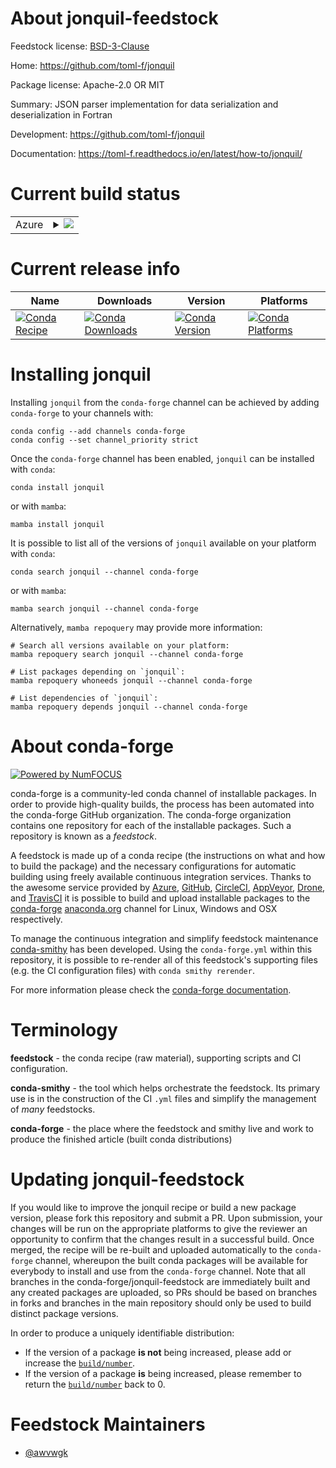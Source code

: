 About jonquil-feedstock
=======================

Feedstock license: [BSD-3-Clause](https://github.com/conda-forge/jonquil-feedstock/blob/main/LICENSE.txt)

Home: https://github.com/toml-f/jonquil

Package license: Apache-2.0 OR MIT

Summary: JSON parser implementation for data serialization and deserialization in Fortran

Development: https://github.com/toml-f/jonquil

Documentation: https://toml-f.readthedocs.io/en/latest/how-to/jonquil/

Current build status
====================


<table>
    
  <tr>
    <td>Azure</td>
    <td>
      <details>
        <summary>
          <a href="https://dev.azure.com/conda-forge/feedstock-builds/_build/latest?definitionId=25711&branchName=main">
            <img src="https://dev.azure.com/conda-forge/feedstock-builds/_apis/build/status/jonquil-feedstock?branchName=main">
          </a>
        </summary>
        <table>
          <thead><tr><th>Variant</th><th>Status</th></tr></thead>
          <tbody><tr>
              <td>linux_64</td>
              <td>
                <a href="https://dev.azure.com/conda-forge/feedstock-builds/_build/latest?definitionId=25711&branchName=main">
                  <img src="https://dev.azure.com/conda-forge/feedstock-builds/_apis/build/status/jonquil-feedstock?branchName=main&jobName=linux&configuration=linux%20linux_64_" alt="variant">
                </a>
              </td>
            </tr><tr>
              <td>linux_aarch64</td>
              <td>
                <a href="https://dev.azure.com/conda-forge/feedstock-builds/_build/latest?definitionId=25711&branchName=main">
                  <img src="https://dev.azure.com/conda-forge/feedstock-builds/_apis/build/status/jonquil-feedstock?branchName=main&jobName=linux&configuration=linux%20linux_aarch64_" alt="variant">
                </a>
              </td>
            </tr><tr>
              <td>linux_ppc64le</td>
              <td>
                <a href="https://dev.azure.com/conda-forge/feedstock-builds/_build/latest?definitionId=25711&branchName=main">
                  <img src="https://dev.azure.com/conda-forge/feedstock-builds/_apis/build/status/jonquil-feedstock?branchName=main&jobName=linux&configuration=linux%20linux_ppc64le_" alt="variant">
                </a>
              </td>
            </tr><tr>
              <td>osx_64</td>
              <td>
                <a href="https://dev.azure.com/conda-forge/feedstock-builds/_build/latest?definitionId=25711&branchName=main">
                  <img src="https://dev.azure.com/conda-forge/feedstock-builds/_apis/build/status/jonquil-feedstock?branchName=main&jobName=osx&configuration=osx%20osx_64_" alt="variant">
                </a>
              </td>
            </tr><tr>
              <td>osx_arm64</td>
              <td>
                <a href="https://dev.azure.com/conda-forge/feedstock-builds/_build/latest?definitionId=25711&branchName=main">
                  <img src="https://dev.azure.com/conda-forge/feedstock-builds/_apis/build/status/jonquil-feedstock?branchName=main&jobName=osx&configuration=osx%20osx_arm64_" alt="variant">
                </a>
              </td>
            </tr><tr>
              <td>win_64</td>
              <td>
                <a href="https://dev.azure.com/conda-forge/feedstock-builds/_build/latest?definitionId=25711&branchName=main">
                  <img src="https://dev.azure.com/conda-forge/feedstock-builds/_apis/build/status/jonquil-feedstock?branchName=main&jobName=win&configuration=win%20win_64_" alt="variant">
                </a>
              </td>
            </tr>
          </tbody>
        </table>
      </details>
    </td>
  </tr>
</table>

Current release info
====================

| Name | Downloads | Version | Platforms |
| --- | --- | --- | --- |
| [![Conda Recipe](https://img.shields.io/badge/recipe-jonquil-green.svg)](https://anaconda.org/conda-forge/jonquil) | [![Conda Downloads](https://img.shields.io/conda/dn/conda-forge/jonquil.svg)](https://anaconda.org/conda-forge/jonquil) | [![Conda Version](https://img.shields.io/conda/vn/conda-forge/jonquil.svg)](https://anaconda.org/conda-forge/jonquil) | [![Conda Platforms](https://img.shields.io/conda/pn/conda-forge/jonquil.svg)](https://anaconda.org/conda-forge/jonquil) |

Installing jonquil
==================

Installing `jonquil` from the `conda-forge` channel can be achieved by adding `conda-forge` to your channels with:

```
conda config --add channels conda-forge
conda config --set channel_priority strict
```

Once the `conda-forge` channel has been enabled, `jonquil` can be installed with `conda`:

```
conda install jonquil
```

or with `mamba`:

```
mamba install jonquil
```

It is possible to list all of the versions of `jonquil` available on your platform with `conda`:

```
conda search jonquil --channel conda-forge
```

or with `mamba`:

```
mamba search jonquil --channel conda-forge
```

Alternatively, `mamba repoquery` may provide more information:

```
# Search all versions available on your platform:
mamba repoquery search jonquil --channel conda-forge

# List packages depending on `jonquil`:
mamba repoquery whoneeds jonquil --channel conda-forge

# List dependencies of `jonquil`:
mamba repoquery depends jonquil --channel conda-forge
```


About conda-forge
=================

[![Powered by
NumFOCUS](https://img.shields.io/badge/powered%20by-NumFOCUS-orange.svg?style=flat&colorA=E1523D&colorB=007D8A)](https://numfocus.org)

conda-forge is a community-led conda channel of installable packages.
In order to provide high-quality builds, the process has been automated into the
conda-forge GitHub organization. The conda-forge organization contains one repository
for each of the installable packages. Such a repository is known as a *feedstock*.

A feedstock is made up of a conda recipe (the instructions on what and how to build
the package) and the necessary configurations for automatic building using freely
available continuous integration services. Thanks to the awesome service provided by
[Azure](https://azure.microsoft.com/en-us/services/devops/), [GitHub](https://github.com/),
[CircleCI](https://circleci.com/), [AppVeyor](https://www.appveyor.com/),
[Drone](https://cloud.drone.io/welcome), and [TravisCI](https://travis-ci.com/)
it is possible to build and upload installable packages to the
[conda-forge](https://anaconda.org/conda-forge) [anaconda.org](https://anaconda.org/)
channel for Linux, Windows and OSX respectively.

To manage the continuous integration and simplify feedstock maintenance
[conda-smithy](https://github.com/conda-forge/conda-smithy) has been developed.
Using the ``conda-forge.yml`` within this repository, it is possible to re-render all of
this feedstock's supporting files (e.g. the CI configuration files) with ``conda smithy rerender``.

For more information please check the [conda-forge documentation](https://conda-forge.org/docs/).

Terminology
===========

**feedstock** - the conda recipe (raw material), supporting scripts and CI configuration.

**conda-smithy** - the tool which helps orchestrate the feedstock.
                   Its primary use is in the construction of the CI ``.yml`` files
                   and simplify the management of *many* feedstocks.

**conda-forge** - the place where the feedstock and smithy live and work to
                  produce the finished article (built conda distributions)


Updating jonquil-feedstock
==========================

If you would like to improve the jonquil recipe or build a new
package version, please fork this repository and submit a PR. Upon submission,
your changes will be run on the appropriate platforms to give the reviewer an
opportunity to confirm that the changes result in a successful build. Once
merged, the recipe will be re-built and uploaded automatically to the
`conda-forge` channel, whereupon the built conda packages will be available for
everybody to install and use from the `conda-forge` channel.
Note that all branches in the conda-forge/jonquil-feedstock are
immediately built and any created packages are uploaded, so PRs should be based
on branches in forks and branches in the main repository should only be used to
build distinct package versions.

In order to produce a uniquely identifiable distribution:
 * If the version of a package **is not** being increased, please add or increase
   the [``build/number``](https://docs.conda.io/projects/conda-build/en/latest/resources/define-metadata.html#build-number-and-string).
 * If the version of a package **is** being increased, please remember to return
   the [``build/number``](https://docs.conda.io/projects/conda-build/en/latest/resources/define-metadata.html#build-number-and-string)
   back to 0.

Feedstock Maintainers
=====================

* [@awvwgk](https://github.com/awvwgk/)

